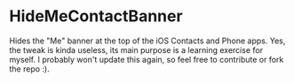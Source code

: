 # HideMeContactBanner
Hides the "Me" banner at the top of the iOS Contacts and Phone apps. Yes, the tweak is kinda useless, its main purpose is a 
learning exercise for myself. I probably won't update this again, so feel free to contribute or fork the repo :).
